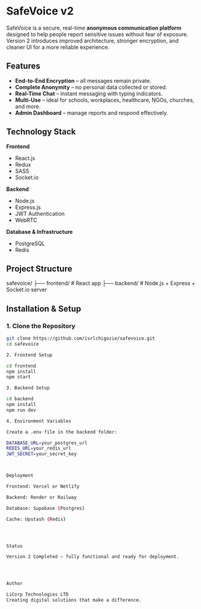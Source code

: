 # SafeVoice v2

SafeVoice is a secure, real-time **anonymous communication platform** designed to help people report sensitive issues without fear of exposure.  
Version 2 introduces improved architecture, stronger encryption, and cleaner UI for a more reliable experience.


##  Features
-  **End-to-End Encryption** – all messages remain private.  
-  **Complete Anonymity** – no personal data collected or stored.  
-  **Real-Time Chat** – instant messaging with typing indicators.  
-  **Multi-Use** – ideal for schools, workplaces, healthcare, NGOs, churches, and more.  
-  **Admin Dashboard** – manage reports and respond effectively.  


##  Technology Stack
**Frontend**  
- React.js  
- Redux  
- SASS  
- Socket.io  

**Backend**  
- Node.js  
- Express.js  
- JWT Authentication  
- WebRTC  

**Database & Infrastructure**  
- PostgreSQL  
- Redis  


##  Project Structure

safevoice/ ├── frontend/   # React app ├── backend/    # Node.js + Express + Socket.io server


##  Installation & Setup

### 1. Clone the Repository
```bash
git clone https://github.com/isrlchigozie/safevoice.git
cd safevoice

2. Frontend Setup

cd frontend
npm install
npm start

3. Backend Setup

cd backend
npm install
npm run dev

4. Environment Variables

Create a .env file in the backend folder:

DATABASE_URL=your_postgres_url
REDIS_URL=your_redis_url
JWT_SECRET=your_secret_key



Deployment

Frontend: Vercel or Netlify

Backend: Render or Railway

Database: Supabase (Postgres)

Cache: Upstash (Redis)




Status

Version 2 Completed – fully functional and ready for deployment.




Author

LiCorp Technologies LTD
Creating digital solutions that make a difference.

